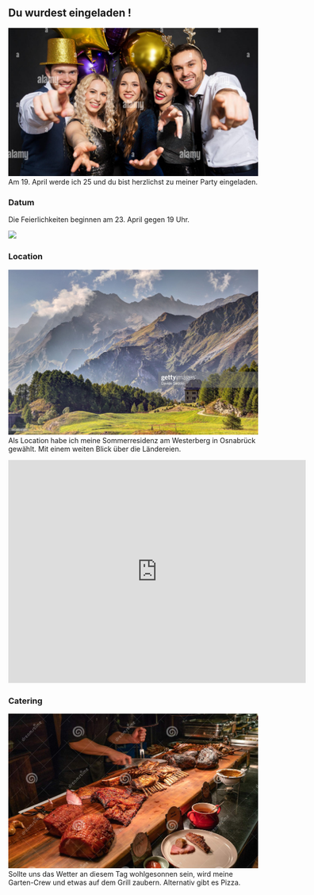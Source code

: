 ## Du wurdest eingeladen !
![](images/Cover.jpg)
Am 19. April werde ich 25 und du bist herzlichst zu meiner Party eingeladen.

### Datum
Die Feierlichkeiten beginnen am 23. April gegen 19 Uhr.

<a target="_blank" href="https://calendar.google.com/event?action=TEMPLATE&amp;tmeid=M2ZvMG5tNWwyMWNiNzQzcjZnZ2FyNGUyNzcgajExczQybDdAbQ&amp;tmsrc=j11s42l7%40gmail.com"><img border="0" src="https://www.google.com/calendar/images/ext/gc_button1_en-GB.gif"></a>

### Location
![](images/Location.jpg)
Als Location habe ich meine Sommerresidenz am Westerberg in Osnabrück gewählt. Mit einem weiten Blick über die Ländereien.
<iframe src="https://www.google.com/maps/embed?pb=!1m18!1m12!1m3!1d2440.870240627841!2d8.008230315798585!3d52.28205767976979!2m3!1f0!2f0!3f0!3m2!1i1024!2i768!4f13.1!3m3!1m2!1s0x47b9e675366faa3f%3A0xd67ddf10fe82254a!2zSMOkbmRlbHN0cmHDn2UgMTAsIDQ5MDc2IE9zbmFicsO8Y2s!5e0!3m2!1sde!2sde!4v1649174619758!5m2!1sde!2sde" width="600" height="450" style="border:0;" allowfullscreen="" loading="lazy" referrerpolicy="no-referrer-when-downgrade"></iframe>

### Catering
![](images/Catering.jpg)
Sollte uns das Wetter an diesem Tag wohlgesonnen sein, wird meine Garten-Crew und etwas auf dem Grill zaubern.
Alternativ gibt es Pizza.
